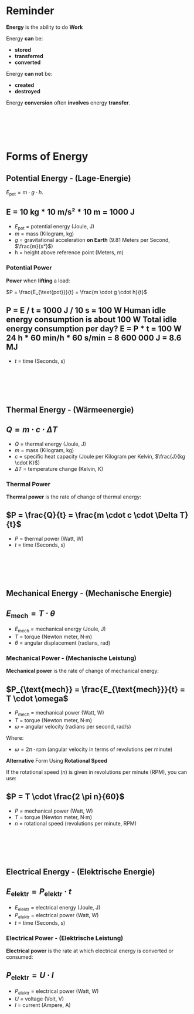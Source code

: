 # Reminder
**Energy** is the ability to do **Work**

Energy **can** be:
* **stored**
* **transferred**
* **converted**

Energy **can not** be:
* **created**
* **destroyed**

Energy **conversion** often **involves** energy **transfer**.

<br>
<br>
<br>
<br>

# Forms of Energy
## Potential Energy - (Lage-Energie)
$E_{\text{pot}} = m \cdot g \cdot h$.

E = 10 kg * 10 m/s² * 10 m = 1000 J
-
* $E_{\text{pot}}$  = potential energy (Joule, J)
* $m$ = mass (Kilogram, kg)
* $g$ = gravitational acceleration **on Earth** (9.81 Meters per Second, $\frac{m}{s²}$)
* h = height above reference point (Meters, m)

### Potential Power
**Power** when **lifting** a load:

$P = \frac{E_{\text{pot}}}{t} = \frac{m \cdot g \cdot h}{t}$

P = E / t = 1000 J / 10 s = 100 W
Human idle energy consumption is about 100 W
Total idle energy consumption per day?
E = P * t = 100 W 24 h * 60 min/h * 60 s/min = 8 600 000 J = 8.6 MJ
-
* $t$ = time (Seconds, s)

<br>
<br>
<br>
<br>

## Thermal Energy - (Wärmeenergie)
$Q = m \cdot c \cdot \Delta T$
-
* $Q$ = thermal energy (Joule, J)
* $m$ = mass (Kilogram, kg)
* $c$ = specific heat capacity (Joule per Kilogram per Kelvin, $\frac{J}{kg \cdot K}$)
* $\Delta T$ = temperature change (Kelvin, K)

### Thermal Power
**Thermal power** is the rate of change of thermal energy:

$P = \frac{Q}{t} = \frac{m \cdot c \cdot \Delta T}{t}$
-
* $P$ = thermal power (Watt, W)
* $t$ = time (Seconds, s)

<br>
<br>
<br>
<br>

## Mechanical Energy - (Mechanische Energie)
$E_{\text{mech}} = T \cdot \theta$
-
* $E_{\text{mech}}$ = mechanical energy (Joule, J)
* $T$ = torque (Newton meter, N·m)
* $\theta$ = angular displacement (radians, rad)

### Mechanical Power - (Mechanische Leistung)
**Mechanical power** is the rate of change of mechanical energy:

$P_{\text{mech}} = \frac{E_{\text{mech}}}{t} = T \cdot \omega$
-
* $P_{\text{mech}}$ = mechanical power (Watt, W)
* $T$ = torque (Newton meter, N·m)
* $\omega$ = angular velocity (radians per second, rad/s)

Where:
- $\omega = 2 \pi \cdot \text{rpm}$ (angular velocity in terms of revolutions per minute)

**Alternative** Form Using **Rotational Speed**

If the rotational speed ($n$) is given in revolutions per minute (RPM), you can use:

$P = T \cdot \frac{2 \pi n}{60}$
-
* $P$ = mechanical power (Watt, W)
* $T$ = torque (Newton meter, N·m)
* $n$ = rotational speed (revolutions per minute, RPM)

<br>
<br>
<br>
<br>

## Electrical Energy - (Elektrische Energie)
$E_{\text{elektr}} = P_{\text{elektr}} \cdot t$
-
* $E_{\text{elektr}}$ = electrical energy (Joule, J)
* $P_{\text{elektr}}$ = electrical power (Watt, W)
* $t$ = time (Seconds, s)

### Electrical Power - (Elektrische Leistung)
**Electrical power** is the rate at which electrical energy is converted or consumed:

$P_{\text{elektr}} = U \cdot I$
-
* $P_{\text{elektr}}$ = electrical power (Watt, W)
* $U$ = voltage (Volt, V)
* $I$ = current (Ampere, A)
